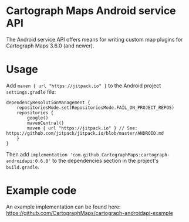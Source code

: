 # Cartograph Maps Android service API
The Android service API offers means for writing custom map plugins for Cartograph Maps 3.6.0 (and newer).

# Usage
Add ``maven { url "https://jitpack.io" }`` to the Android project ``settings.gradle`` file:

```
dependencyResolutionManagement {
    repositoriesMode.set(RepositoriesMode.FAIL_ON_PROJECT_REPOS)
    repositories {
        google()
        mavenCentral()
        maven { url "https://jitpack.io" } // See: https://github.com/jitpack/jitpack.io/blob/master/ANDROID.md
    }
}
```

Then add ``implementation 'com.github.CartographMaps:cartograph-androidapi:0.6.0'`` to the dependencies section in the project's ``build.gradle``.

# Example code
An example implementation can be found here: https://github.com/CartographMaps/cartograph-androidapi-example
